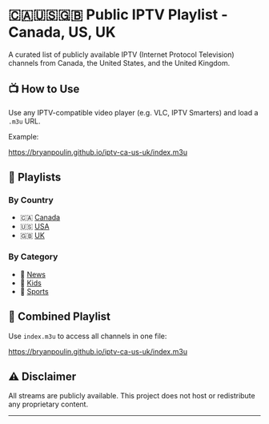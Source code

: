 # 🇨🇦🇺🇸🇬🇧 Public IPTV Playlist - Canada, US, UK

A curated list of publicly available IPTV (Internet Protocol Television) channels from Canada, the United States, and the United Kingdom.

## 📺 How to Use

Use any IPTV-compatible video player (e.g. VLC, IPTV Smarters) and load a `.m3u` URL.

Example:

https://bryanpoulin.github.io/iptv-ca-us-uk/index.m3u

## 📂 Playlists

### By Country

- 🇨🇦 [Canada](streams/ca.m3u)
- 🇺🇸 [USA](streams/us.m3u)
- 🇬🇧 [UK](streams/uk.m3u)

### By Category

- 📰 [News](categories/news.m3u)
- 🧒 [Kids](categories/kids.m3u)
- 🏈 [Sports](categories/sports.m3u)

## 📡 Combined Playlist

Use `index.m3u` to access all channels in one file:

https://bryanpoulin.github.io/iptv-ca-us-uk/index.m3u

## ⚠️ Disclaimer

All streams are publicly available. This project does not host or redistribute any proprietary content.

---